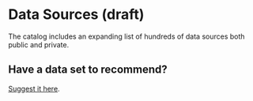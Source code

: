 # Data Sources (draft)

The catalog includes an expanding list of hundreds of data sources both public and private.

## Have a data set to recommend?

[Suggest it here](https://tiny.cc/g4n-ideas).
